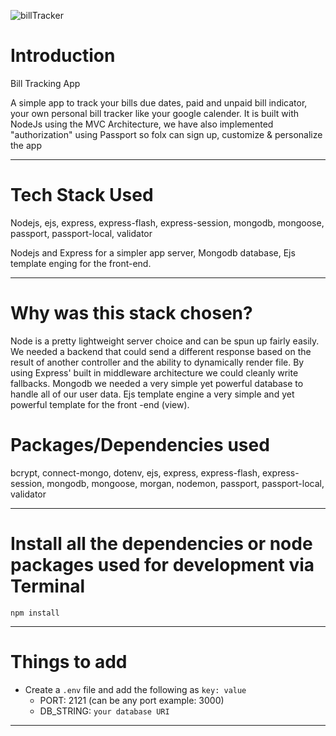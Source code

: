 ![billTracker](https://user-images.githubusercontent.com/52755177/188661307-18bf373e-d925-40a2-abc3-e8938fe9051d.gif)
# Introduction
Bill Tracking App

A simple app to track your bills due dates, paid and unpaid bill indicator, your own personal bill tracker like your google calender.
It is built with NodeJs using the MVC Architecture, we have also implemented "authorization" using Passport so folx can sign up, customize & personalize the app 

---
# Tech Stack Used

Nodejs, ejs, express, express-flash, express-session, mongodb, mongoose, passport, passport-local, validator

Nodejs and Express for a simpler app server,  Mongodb database, Ejs template enging for the front-end. 


---


# Why was this stack chosen?

Node is a pretty lightweight server choice and can be spun up fairly easily. We needed a backend that could send a different response based on the result of another controller and the ability to dynamically render file. By using Express' built in middleware architecture we could cleanly write fallbacks. Mongodb  we needed a very simple yet powerful database to handle all of our user data. Ejs template engine a very simple and yet powerful template for the front -end (view).



# Packages/Dependencies used 

bcrypt, connect-mongo, dotenv, ejs, express, express-flash, express-session, mongodb, mongoose, morgan, nodemon, passport, passport-local, validator

---

# Install all the dependencies or node packages used for development via Terminal

`npm install` 

---

# Things to add

- Create a `.env` file and add the following as `key: value` 
  - PORT: 2121 (can be any port example: 3000) 
  - DB_STRING: `your database URI` 
 ---
 
